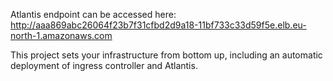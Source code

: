 Atlantis endpoint can be accessed here: http://aaa869abc26064f23b7f31cfbd2d9a18-11bf733c33d59f5e.elb.eu-north-1.amazonaws.com

This project sets your infrastructure from bottom up, including an automatic deployment of ingress controller and Atlantis.
